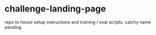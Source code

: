 # challenge-landing-page
repo to house setup instructions and training / eval scripts. catchy name pending. 
